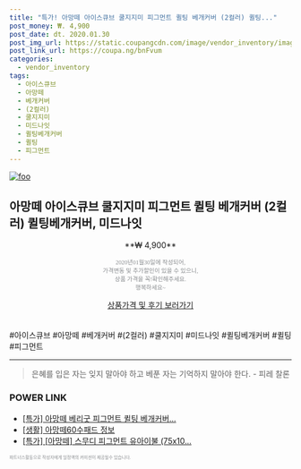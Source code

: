 ```yaml
--- 
title: "특가! 아망떼 아이스큐브 쿨지지미 피그먼트 퀼팅 베개커버 (2컬러) 퀼팅..." 
post_money: ₩. 4,900 
post_date: dt. 2020.01.30 
post_img_url: https://static.coupangcdn.com/image/vendor_inventory/images/2018/08/13/16/0/52810137-2184-4525-a4c7-9cd4a945b1be.jpg 
post_link_url: https://coupa.ng/bnFvum 
categories: 
  - vendor_inventory 
tags: 
  - 아이스큐브 
  - 아망떼 
  - 베개커버 
  - (2컬러) 
  - 쿨지지미 
  - 미드나잇 
  - 퀼팅베개커버 
  - 퀼팅 
  - 피그먼트 
--- 
```

[![foo](https://static.coupangcdn.com/image/vendor_inventory/images/2018/08/13/16/0/52810137-2184-4525-a4c7-9cd4a945b1be.jpg)](https://coupa.ng/bnFvum) 

## 아망떼 아이스큐브 쿨지지미 피그먼트 퀼팅 베개커버 (2컬러) 퀼팅베개커버, 미드나잇 
<p style="text-align: center;">**₩ 4,900**</p> 
<p style="text-align: center;"><span style="color: #898c8f; font-family: Georgia,Times,serif; font-size: 0.75em;">2020년01월30일에 작성되어, <br>가격변동 및 추가할인이 있을 수 있으니,<br> 상품 가격을 꼭!확인해주세요.<br>행복하세요~</span> 
</p>	 
<div markdown="0" style="text-align: center;"><a href="https://coupa.ng/bnFvum" class="btn btn--success">상품가격 및 후기 보러가기</a></div> 
<br><br> 
  #아이스큐브 #아망떼 #베개커버 #(2컬러) #쿨지지미 #미드나잇 #퀼팅베개커버 #퀼팅 #피그먼트 
<hr> 

> 은혜를 입은 자는 잊지 말아야 하고 베푼 자는 기억하지 말아야 한다. - 피레 찰론 


### POWER LINK

* <a href="https://blog.naver.com/sakai111/221789654676" target="_blank">[특가] 아망떼 베리굿 피그먼트 퀼팅 베개커버...</a>
* <a href="https://blog.naver.com/santokki14/221767493020" target="_blank"> [생활] 아망떼60수패드 정보 </a>
* <a href="https://blog.naver.com/an0733/221789598841" target="_blank">[특가] [아망떼] 스무디 피그먼트 유아이불 (75x10...</a>

<span style="color: #898c8f; font-family: Georgia,Times,serif; font-size: 0.55em;">파트너스활동으로 작성자에게 일정액의 커미션이 제공될수 있습니다.</span> 
